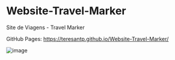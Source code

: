 # Website-Travel-Marker

Site de Viagens - Travel Marker


GitHub Pages: https://teresantp.github.io/Website-Travel-Marker/

![image](https://user-images.githubusercontent.com/99503156/189433098-81bcaceb-1d55-43f3-9235-bb0a1a9f651c.png)
